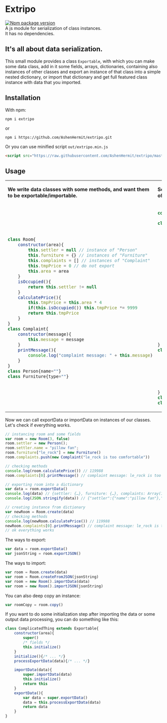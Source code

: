 # Extripo
[![Npm package version](https://badgen.net/npm/v/extripo)](https://www.npmjs.com/package/extripo)  
A js module for serialization of class instances.  
It has no dependencies.

## It's all about data serialization.  
This small module provides a class `Exportable`, with which you can make some data class, add in it some fields, arrays, dictionaries, containing also instances of other classes and export an instance of that class into a simple nested dictionary, or import that dictionary and get full featured class instance with data that you imported.   

## Installation
With npm:
```
npm i extripo
```
or
```
npm i https://github.com/AshenHermit/extripo.git
```
Or you can use minified script `out/extripo.min.js`
```html
<script src="https://raw.githubusercontent.com/AshenHermit/extripo/master/out/extripo.min.js"></script>
```

## Usage
<table>
<tr>
<td> 

**We write data classes with some methods, and want them to be exportable/importable.**  

</td>
<td> 

**So we extend `Exportable` class and do some configuration of fields**

</td>
</tr>
<tr>
<td>

```javascript
class Room{
    constructor(area){
        this.settler = null // instance of "Person"
        this.furniture = {} // instances of "Furniture"
        this.complaints = [] // instances of "Complaint"
        this.tmpPrice = 0 // do not export
        this.area = area
    }
    isOccupied(){
        return this.settler != null
    }
    calculatePrice(){
        this.tmpPrice = this.area * 4
        if(this.isOccupied()) this.tmpPrice *= 9999
        return this.tmpPrice
    }
}
class Complaint{
    constructor(message){
        this.message = message
    }
    printMessage(){
        console.log("complaint message: " + this.message)
    }
}
class Person{name=""}
class Furniture{type=""}
```

</td>
<td> 

```javascript
const { Exportable, FC } = require("./src");

class Room extends Exportable{
    constructor(area){
        super()
        this.configFields({
            settler: FC.instanceOf(Person),
            furniture: FC.dictOf(Furniture),
            complaints: FC.arrayOf(Complaint),
            tmpPrice: FC.ignore()
        })
        this.settler = null
        this.furniture = {}
        this.complaints = []
        this.tmpPrice = 0
        this.area = area
    }
    isOccupied(){
        return this.settler != null
    }
    calculatePrice(){
        this.tmpPrice = this.area * 4
        if(this.isOccupied()) this.tmpPrice *= 9999
        return this.tmpPrice
    }
}
class Complaint extends Exportable{
    constructor(message){
        super()
        this.message = message
    }
    printMessage(){
        console.log("complaint message: " + this.message)
    }
}
class Person extends Exportable{name=""}
class Furniture extends Exportable{type=""}
```

</td>
</tr>
</table>

Now we can call exportData or importData on instances of our classes.  
Let's check if everything works.

```javascript
// instancing room and some fields
var room = new Room(3, false) 
room.settler = new Person(); 
room.settler.name = "pillow fan";
room.furniture["le_rock"] = new Furniture()
room.complaints.push(new Complaint("le_rock is too comfortable"))

// checking methods
console.log(room.calculatePrice()) // 119988
room.complaints[0].printMessage() // complaint message: le_rock is too comfortable

// exporting room into a dictionary
var data = room.exportData()
console.log(data) // {settler: {…}, furniture: {…}, complaints: Array(1), area: 3}
console.log(JSON.stringify(data)) // {"settler":{"name":"pillow fan"},"furniture":{"le_rock": ...

// creating instance from dictionary
var newRoom = Room.create(data)
// checking methods
console.log(newRoom.calculatePrice()) // 119988
newRoom.complaints[0].printMessage() // complaint message: le_rock is too comfortable
// ok everything works
```

The ways to export:
```javascript
var data = room.exportData()
var jsonString = room.exportJSON()
```

The ways to import:
```javascript
var room = Room.create(data)
var room = Room.createFromJSON(jsonString)
var room = new Room().importData(data)
var room = new Room().importJSON(jsonString)
```

You can also deep copy an instance:
```javascript
var roomCopy = room.copy()
```

If you want to do some initialization step after importing the data or some output data processing, you can do something like this:

```javascript
class ComplicatedThing extends Exportable{
    constructor(area){
        super()
        /* fields */
        this.initialize()
    }
    initialize(){/* ... */}
    processExportData(data){/* ... */}

    importData(data){
        super.importData(data)
        this.initialize()
        return this
    }
    exportData(){
        var data = super.exportData()
        data = this.processExportData(data)
        return data
    }
}
```